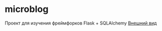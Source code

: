# microblog
Проект для изучения фреймфорков Flask + SQLAlchemy
[Внешний вид](https://github.com/shakertov/microblog/blob/main/1.jpg)
